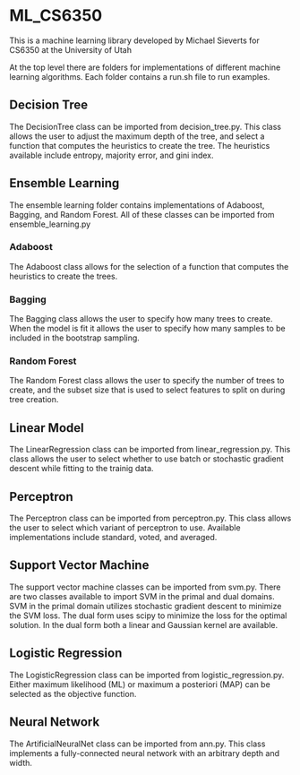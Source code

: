 # ML_CS6350

This is a machine learning library developed by Michael Sieverts for CS6350 at the University of Utah

At the top level there are folders for implementations of different machine learning algorithms. Each folder contains a run.sh file to run examples. 

## Decision Tree

The DecisionTree class can be imported from decision_tree.py. This class allows the user to adjust the maximum depth of the tree, and select a function that computes the heuristics to create the tree. The heuristics available include entropy, majority error, and gini index.

## Ensemble Learning

The ensemble learning folder contains implementations of Adaboost, Bagging, and Random Forest. All of these classes can be imported from ensemble_learning.py

### Adaboost

The Adaboost class allows for the selection of a function that computes the heuristics to create the trees. 

### Bagging

The Bagging class allows the user to specify how many trees to create. When the model is fit it allows the user to specify how many samples to be included in the bootstrap sampling.

### Random Forest

The Random Forest class allows the user to specify the number of trees to create, and the subset size that is used to select features to split on during tree creation. 

## Linear Model

The LinearRegression class can be imported from linear_regression.py. This class allows the user to select whether to use batch or stochastic gradient descent while fitting to the trainig data. 

## Perceptron

The Perceptron class can be imported from perceptron.py. This class allows the user to select which variant of perceptron to use. Available implementations include standard, voted, and averaged. 

## Support Vector Machine

The support vector machine classes can be imported from svm.py. There are two classes available to import SVM in the primal and dual domains. SVM in the primal domain utilizes stochastic gradient descent to minimize the SVM loss. The dual form uses scipy to minimize the loss for the optimal solution. In the dual form both a linear and Gaussian kernel are available.

## Logistic Regression

The LogisticRegression class can be imported from logistic_regression.py. Either maximum likelihood (ML) or maximum a posteriori (MAP) can be selected as the objective function. 

## Neural Network

The ArtificialNeuralNet class can be imported from ann.py. This class implements a fully-connected neural network with an arbitrary depth and width. 